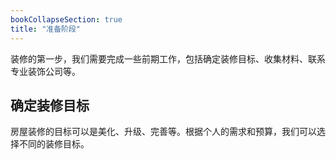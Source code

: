 ```yaml
---
bookCollapseSection: true
title: "准备阶段"
---
```


装修的第一步，我们需要完成一些前期工作，包括确定装修目标、收集材料、联系专业装饰公司等。

## 确定装修目标
房屋装修的目标可以是美化、升级、完善等。根据个人的需求和预算，我们可以选择不同的装修目标。